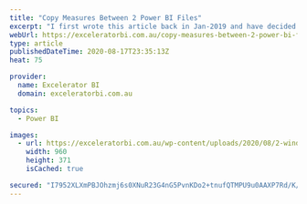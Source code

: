 ```yaml
---
title: "Copy Measures Between 2 Power BI Files"
excerpt: "I first wrote this article back in Jan-2019 and have decided to come back and update it now.  With the recent enhanced External Tools Toolbar in Power BI Desktop, there has never been a better time to start to learn how to use these tools. Have you ever wondered if [...]Read More »"
webUrl: https://exceleratorbi.com.au/copy-measures-between-2-power-bi-files/
type: article
publishedDateTime: 2020-08-17T23:35:13Z
heat: 75

provider:
  name: Excelerator BI
  domain: exceleratorbi.com.au

topics:
  - Power BI

images:
  - url: https://exceleratorbi.com.au/wp-content/uploads/2020/08/2-windows.png
    width: 960
    height: 371
    isCached: true

secured: "I7952XLXmPBJOhzmj6s0XNuR23G4nG5PvnKDo2+tnufQTMPU9u0AAXP7Rd/K/nMw9Y2lgADB5Y+ePLTY5L4YXFupMeJNXnPLIshId68dWNbozYK+ihYdC+2WTDmAMjeowq+8K70RsFTqLYBUJ+rXa5aAce0jyuQ+hVlXjVUywIUmDG/AV/1Xw5kLDx4nszCsCzCGYLZSSidjzyN+o62OTTxUPGK9CQAg21sgp8HGiM36Htq1JSYYPMCtIsRxyF2Wg/mv17uXESOtP9ojgJyZKu9kx1vU9z36cqQ/WQ/aIlhM50P9wMZ3PUP8aFSvUkBeSdhiAYBODo4FwfnWBD/W1w==;TMjenxNUI9gDR4xSHihpQQ=="
---
```


